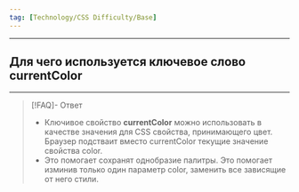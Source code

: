 ```yaml
---
tag: [Technology/CSS Difficulty/Base]
---
```

----
## Для чего используется ключевое слово currentColor
---
> [!FAQ]- Ответ
> - Ключивое свойство **currentColor** можно использовать в качестве значения для CSS свойства, принимающего цвет. Браузер подстваит вместо currentColor текущие значение свойства color. 
> - Это помогает сохранят однобразие палитры. Это помогает изминив только один параметр color, заменить все зависящие от него стили. 
